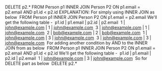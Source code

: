 DELETE p2.*
FROM Person p1 INNER JOIN Person P2 ON p1.email = p2.email AND p1.id < p2.id
EXPLANATION:
For simply using INNER JOIN as below
​
FROM Person p1 INNER JOIN Person P2 ON p1.email = p2.email
We'll get the following table -
​
p1.id | p1.email | p2.id | p2.email
​
1 | john@example.com | 1 | john@example.com
​
3 | john@example.com | 1 | john@example.com
​
2 | bob@example.com | 2 | bob@example.com
​
1 | john@example.com | 3 | john@example.com
​
3 | john@example.com | 3 | john@example.com
​
For adding another condition by AND to the INNER JOIN from as below
​
FROM Person p1 INNER JOIN Person P2 ON p1.email = p2.email AND p1.id < p2.id
We'll get the following table -
​
p1.id | p1.email | p2.id | p2.email
​
1 | john@example.com | 3 | john@example.com
​
So for DELETE part as below
​
DELETE p2.*
